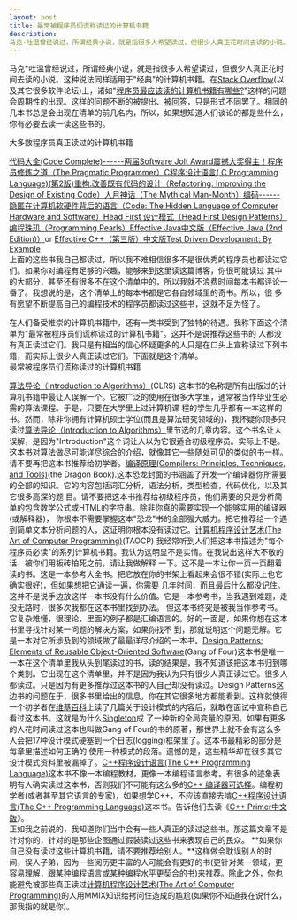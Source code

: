 ```yaml
---
layout: post
title: 最常被程序员们谎称读过的计算机书籍
description: 
马克·吐温曾经说过，所谓经典小说，就是指很多人希望读过，但很少人真正花时间去读的小说。这种说法同样适用于“经典”的计算机书籍。
---
```



马克\*吐温曾经说过，所谓经典小说，就是指很多人希望读过，但很少人真正花时间去读的小说。这种说法同样适用于"经典"的计算机书籍。在[Stack Overflow][0](以及其它很多软件论坛)上，诸如"[程序员最应该读的计算机书籍有哪些?][1]"这样的问题会周期性的出现。这样的问题不断的被提出、[被回答][1]，只是形式不同罢了。相同的几本书总是会出现在清单的前几名内，所以，如果想知道人们谈论的都是些什么，你有必要去读一读这些书的。

大多数程序员真正读过的计算机书籍

[代码大全(Code Complete)------两届Software Jolt Award震撼大奖得主！][2][程序员修炼之道（The Pragmatic Programmer）][3][C程序设计语言( C Programming Language)(第2版)][4][重构:改善既有代码的设计（Refactoring: Improving the Design of Existing Code）][5][人月神话（The Mythical Man-Month）][6][编码------隐匿在计算机软硬件背后的语言（Code: The Hidden Language of Computer Hardware and Software）][7][Head First 设计模式（Head First Design Patterns）][8][编程珠玑（Programming Pearls）][9][Effective Java中文版（Effective Java (2nd Edition)）][10]or [Effective C++（第三版）中文版][11][Test Driven Development: By Example][12]  
上面的这些书我自己都读过，所以我不难相信很多不是很优秀的程序员也都读过它们。如果你对编程有足够的兴趣，能够来到这里读这篇博客，你很可能读过 其中的大部分，甚至还有很多不在这个清单中的，所以我就不浪费时间每本书都评论一番了。我想说的是，这个清单上的每本书都是它各自领域里的奇书。所以，很 多有愿望不断提高自己的编程技术的程序员都读过这些书，这就不足为怪了。  
  
在人们备受推崇的计算机书籍中，还有一类书受到了独特的待遇。我称下面这个清单为"最常被程序员们谎称读过的计算机书籍"。这并不是说推荐这些书的 人都没有真正读过它们。我只是有相当的信心怀疑更多的人只是在口头上宣称读过下列书籍，而实际上很少人真正读过它们。下面就是这个清单。  
最常被程序员们谎称读过的计算机书籍

[算法导论（Introduction to Algorithms）][13](CLRS) 这本书的名称是所有出版过的计算机书籍中最让人误解一个。它被广泛的使用在很多大学里，通常被当作毕业生必需的算法课程。于是，只要在大学里上过计算机课 程的学生几乎都有一本这样的书。然而，除非你拥有计算机硕士学位(而且是算法研究领域的)，我怀疑你顶多只读过[算法导论（Introduction to Algorithms）][13]里节选的几章内容。这个书名让人误解，是因为"Introduction"这个词让人以为它很适合初级程序员。实际上不是。这本书对算法做尽可能详尽综合的介绍，就像其它一些随处可见的类似的书一样。请不要再把这本书推荐给初学者。[编译原理(Compilers: Principles, Techniques, and Tools)][14](the Dragon Book).这本恐龙封面的书涵盖了开发一个编译器你所需要的全部的知识。它的内容包括词汇分析，语法分析，类型检查，代码优化，以及其它很多高深的题 目。请不要把这本书推荐给初级程序员，他们需要的只是分析简单的包含数学公式或HTML的字符串。除非你真的需要实现一个能够实用的编译器(或解释器)， 你根本不需要掌握这本"恐龙"书的全部强大威力。把它推荐给一个遇到简单文本分析问题的人，这证明你根本没有读过它。[计算机程序设计艺术(The Art of Computer Programming)][15](TAOCP) 我经常听到人们把这本书描述为"每个程序员必读"的系列计算机书籍。我认为这明显不是实情。在我说出这样大不敬的话、被你们用板砖拍死之前，请让我做解释 一下。这不是一本让你一页一页翻着读的书。这是一本参考大全书。把它放在你的书架上看起来会很不错(实际上也它确实很好)，但如果想把它通读一遍，你需要 几年时间，而且最后什么都没记住。这并不是说手边放这样一本书没有什么价值。它是一本参考书，当我遇到难题，走投无路时，很多次我都在这本书里找到办法。 但这本书终究是被我当作参考书。它复杂难懂，很理论，里面的例子都是汇编语言的。好的一面是，如果你想在这本书里寻找针对某一问题的解决方案，如果你找不 到，那就说明这个问题无解。它是一本对它所涉及到的领域做了最最详尽介绍的一本书。[Design Patterns: Elements of Reusable Object-Oriented Software][16](Gang of Four)这本书是唯一一本在这个清单里我从头到尾读过的书，读的结果是，我不知道该把这本书归到哪个类别。它出现在这个清单里，并不是因为我认为只有很少人真正读过它。很多人都读过。只是因为有更多推荐过这本书的人自己却没有读过。Design Patterns这边书的问题在于，很多书里给出的信息，你在其它很多地方都能看到。这样就使得一个初学者在[维基百科][17]上读了几篇关于设计模式的内容后，就敢在面试中宣称自己看过这本书。这就是为什么[Singleton][18]成 了一种新的全局变量的原因。如果有更多的人花时间读过这本也叫做Gang of Four的书的原著，那世界上就不会有这么多人会把17种设计模式硬塞到一个日志(logging)框架里了。这本书最精彩的部分是每章里描述如何正确的 使用一种模式的段落。遗憾的是，这些精华却在很多其它设计模式资料里被漏掉了。[C++程序设计语言(The C++ Programming Language)][19]这本书不像一本编程教材，更像一本编程语言参考。有很多的迹象表明有人确实读过这本书，否则我们不可能有这么多的[C++ 编译器可选择][20]。编程初学者(或者甚至其它语言的专家)，如果想学C++，不应该直接去啃[C++程序设计语言(The C++ Programming Language)][19]这本书。告诉他们去读《[C++ Primer中文版][21]》。  
正如我之前说的，我知道你们当中会有一些人真正的读过这些书。那这篇文章不是针对你的，针对的是那些企图通过假装读过这些书来表现自己的民众。 **如果你自己没有读过这些计算机书籍，请不要推荐给别人。**这样做会耽误别人的时间，误人子弟，因为一些阅历更丰富的人可能会有更好的书(更针对某一领域，更容易理解，跟某种编程语言或某种编程水平更契合的书)来推荐。除此之外，你也能避免被那些真正读过[计算机程序设计艺术(The Art of Computer Programming)][15]的人用MMIX知识给拷问住造成的尴尬(如果你不知道我在说什么，那我指的就是你)。


[0]: http://stackoverflow.com/
[1]: http://www.aqee.net/what-is-the-single-most-influential-book-every-programmer-should-read/
[2]: http://bit.ly/HeStQP
[3]: http://bit.ly/HGe5tL
[4]: http://bit.ly/HEidt3
[5]: http://bit.ly/pIQDCS
[6]: http://bit.ly/HICpwy
[7]: http://bit.ly/HICX5u
[8]: http://bit.ly/HeIter
[9]: http://bit.ly/H9V7OE
[10]: http://bit.ly/H75wJP
[11]: http://bit.ly/Hf3hmD
[12]: http://bit.ly/HDDLDg
[13]: http://bit.ly/H8VmEm
[14]: http://bit.ly/H8VNOT
[15]: http://bit.ly/HOTIaq
[16]: http://bit.ly/H77gD1
[17]: http://en.wikipedia.org/wiki/Design_pattern_%28computer_science%29
[18]: http://http//en.wikipedia.org/wiki/Singleton_pattern
[19]: http://bit.ly/HDHOiV
[20]: http://www.research.att.com/~bs/compilers.html
[21]: http://bit.ly/HIJT2p